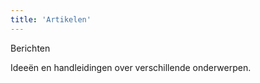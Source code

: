 ```yaml
---
title: 'Artikelen'
---
```


Berichten

Ideeën en handleidingen over verschillende onderwerpen.

&nbsp;

